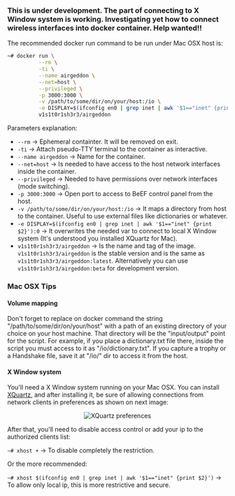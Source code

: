 ### This is under development. The part of connecting to X Window system is working. Investigating yet how to connect wireless interfaces into docker container. Help wanted!!

The recommended docker run command to be run under Mac OSX host is:

```bash
~# docker run \
          --rm \
          -ti \
          --name airgeddon \
          --net=host \
          --privileged \
          -p 3000:3000 \
          -v /path/to/some/dir/on/your/host:/io \
          -e DISPLAY=$(ifconfig en0 | grep inet | awk '$1=="inet" {print $2}'):0 \
          v1s1t0r1sh3r3/airgeddon
```

Parameters explanation:

 - `--rm` &#8594; Ephemeral containter. It will be removed on exit.
 - `-ti` &#8594; Attach pseudo-TTY terminal to the container as interactive.
 - `--name airgeddon` &#8594; Name for the container.
 - `--net=host` &#8594; Is needed to have access to the host network interfaces inside the container.
 - `--privileged` &#8594; Needed to have permissions over network interfaces (mode switching).
 - `-p 3000:3000` &#8594; Open port to access to BeEF control panel from the host.
 - `-v /path/to/some/dir/on/your/host:/io` &#8594; It maps a directory from host to the container. Useful to use external files like dictionaries or whatever.
 - `-e DISPLAY=$(ifconfig en0 | grep inet | awk '$1=="inet" {print $2}'):0` &#8594; It overwrites the needed var to connect to local X Window system (It's understood you installed XQuartz for Mac).
 - `v1s1t0r1sh3r3/airgeddon` &#8594; Is the name and tag of the image. `v1s1t0r1sh3r3/airgeddon` is the stable version and is the same as `v1s1t0r1sh3r3/airgeddon:latest`. Alternatively you can use `v1s1t0r1sh3r3/airgeddon:beta` for development version.

### Mac OSX Tips

#### Volume mapping

Don't forget to replace on docker command the string "/path/to/some/dir/on/your/host" with a path of an existing directory of your choice on your host machine. That directory will be the "input/output" point for the script. For example, if you place a dictionary.txt file there, inside the script you must access to it as "/io/dictionary.txt". If you capture a trophy or a Handshake file, save it at "/io/" dir to access it from the host.

#### X Window system

You'll need a X Window system running on your Mac OSX. You can install [XQuartz], and after installing it, be sure of allowing connections from network clients in preferences as shown on next image:

<p align="center">
	<img src="https://raw.githubusercontent.com/v1s1t0r1sh3r3/airgeddon/master/imgs/wiki/x11_preferences_xquartz.png" title="XQuartz preferences">
</p>

After that, you'll need to disable access control or add your ip to the authorized clients list:

`~# xhost +` &#8594; To disable completely the restriction.

Or the more recommended:

`~# xhost $(ifconfig en0 | grep inet | awk '$1=="inet" {print $2}')` &#8594; To allow only local ip, this is more restrictive and secure.

[XQuartz]: https://www.xquartz.org/